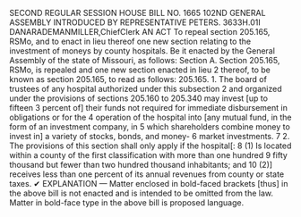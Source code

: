 SECOND REGULAR SESSION
HOUSE BILL NO. 1665
102ND GENERAL ASSEMBLY
INTRODUCED BY REPRESENTATIVE PETERS.
3633H.01I DANARADEMANMILLER,ChiefClerk
AN ACT
To repeal section 205.165, RSMo, and to enact in lieu thereof one new section relating to the
investment of moneys by county hospitals.
Be it enacted by the General Assembly of the state of Missouri, as follows:
Section A. Section 205.165, RSMo, is repealed and one new section enacted in lieu
2 thereof, to be known as section 205.165, to read as follows:
205.165. 1. The board of trustees of any hospital authorized under this subsection
2 and organized under the provisions of sections 205.160 to 205.340 may invest [up to fifteen
3 percent of] their funds not required for immediate disbursement in obligations or for the
4 operation of the hospital into [any mutual fund, in the form of an investment company, in
5 which shareholders combine money to invest in] a variety of stocks, bonds, and money-
6 market investments.
7 2. The provisions of this section shall only apply if the hospital[:
8 (1) Is located within a county of the first classification with more than one hundred
9 fifty thousand but fewer than two hundred thousand inhabitants; and
10 (2)] receives less than one percent of its annual revenues from county or state taxes.
✔
EXPLANATION — Matter enclosed in bold-faced brackets [thus] in the above bill is not enacted and is
intended to be omitted from the law. Matter in bold-face type in the above bill is proposed language.